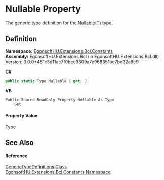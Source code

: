 # Nullable Property


The generic type definition for the <a href="https://learn.microsoft.com/dotnet/api/system.nullable-1" target="_blank" rel="noopener noreferrer">Nullable(T)</a> type.



## Definition
**Namespace:** <a href="N_EgonsoftHU_Extensions_Bcl_Constants.md">EgonsoftHU.Extensions.Bcl.Constants</a>  
**Assembly:** EgonsoftHU.Extensions.Bcl (in EgonsoftHU.Extensions.Bcl.dll) Version: 3.0.0+481c3d11ac7f0bce9309a7e968351bc7be32a6e9

**C#**
``` C#
public static Type Nullable { get; }
```
**VB**
``` VB
Public Shared ReadOnly Property Nullable As Type
	Get
```



#### Property Value
<a href="https://learn.microsoft.com/dotnet/api/system.type" target="_blank" rel="noopener noreferrer">Type</a>

## See Also


#### Reference
<a href="T_EgonsoftHU_Extensions_Bcl_Constants_GenericTypeDefinitions.md">GenericTypeDefinitions Class</a>  
<a href="N_EgonsoftHU_Extensions_Bcl_Constants.md">EgonsoftHU.Extensions.Bcl.Constants Namespace</a>  
